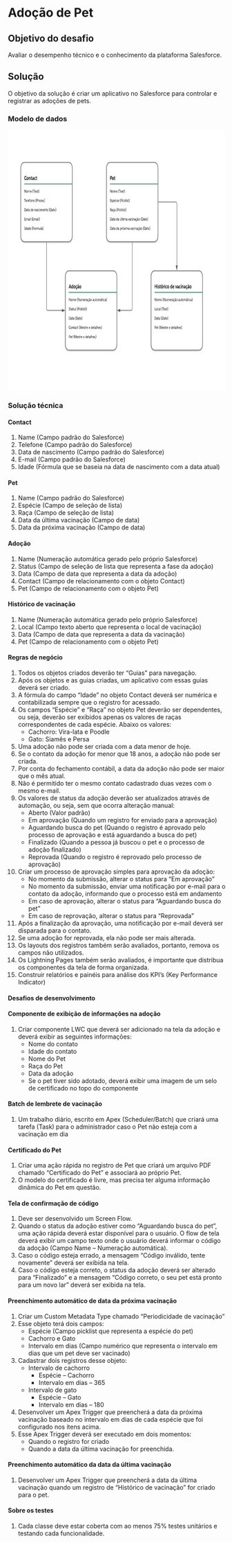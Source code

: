 # Adoção de Pet

## Objetivo do desafio
Avaliar o desempenho técnico e o conhecimento da plataforma Salesforce.

## Solução
O objetivo da solução é criar um aplicativo no Salesforce para controlar e registrar as adoções de pets.


### Modelo de dados
<img src="./assets/images/data_model.png" width="800" height="600">

### Solução técnica

#### Contact
1. Name (Campo padrão do Salesforce)
2. Telefone (Campo padrão do Salesforce)
3. Data de nascimento (Campo padrão do Salesforce)
4. E-mail (Campo padrão do Salesforce)
5. Idade (Fórmula que se baseia na data de nascimento com a data atual)

#### Pet
1. Name (Campo padrão do Salesforce)
2. Espécie (Campo de seleção de lista)
3. Raça (Campo de seleção de lista) 
4. Data da última vacinação (Campo de data)
5. Data da próxima vacinação (Campo de data)

#### Adoção
1. Name (Numeração automática gerado pelo próprio Salesforce)
2. Status (Campo de seleção de lista que representa a fase da adoção)
3. Data (Campo de data que representa a data da adoção)
4. Contact (Campo de relacionamento com o objeto Contact)
5. Pet (Campo de relacionamento com o objeto Pet)

#### Histórico de vacinação
1. Name (Numeração automática gerado pelo próprio Salesforce)
2. Local (Campo texto aberto que representa o local de vacinação)
3. Data (Campo de data que representa a data da vacinação)
4. Pet (Campo de relacionamento com o objeto Pet)

#### Regras de negócio
1. Todos os objetos criados deverão ter “Guias” para navegação.
2. Após os objetos e as guias criadas, um aplicativo com essas guias deverá ser criado.
3. A fórmula do campo “Idade” no objeto Contact deverá ser numérica e contabilizada sempre que o registro for acessado.
4. Os campos “Espécie” e “Raça” no objeto Pet deverão ser dependentes, ou seja, deverão ser exibidos apenas os valores de raças correspondentes de cada espécie.    Abaixo os valores:
    - Cachorro: Vira-lata e Poodle
    - Gato: Siamês e Persa
5. Uma adoção não pode ser criada com a data menor de hoje.
6. Se o contato da adoção for menor que 18 anos, a adoção não pode ser criada.
7. Por conta do fechamento contábil, a data da adoção não pode ser maior que o mês atual.
8. Não é permitido ter o mesmo contato cadastrado duas vezes com o mesmo e-mail.
9. Os valores de status da adoção deverão ser atualizados através de automação, ou seja, sem que ocorra alteração manual:
    - Aberto (Valor padrão)
    - Em aprovação (Quando um registro for enviado para a aprovação)
    - Aguardando busca do pet (Quando o registro é aprovado pelo processo de aprovação e está aguardando a busca do pet)
    - Finalizado (Quando a pessoa já buscou o pet e o processo de adoção finalizado)
    - Reprovada (Quando o registro é reprovado pelo processo de aprovação)
10. Criar um processo de aprovação simples para aprovação da adoção:
    - No momento da submissão, alterar o status para “Em aprovação”
    - No momento da submissão, enviar uma notificação por e-mail para o contato da adoção, informando que o processo está em andamento
    - Em caso de aprovação, alterar o status para “Aguardando busca do pet”
    - Em caso de reprovação, alterar o status para “Reprovada”
11. Após a finalização da aprovação, uma notificação por e-mail deverá ser disparada para o contato.
12. Se uma adoção for reprovada, ela não pode ser mais alterada.
13. Os layouts dos registros também serão avaliados, portanto, remova os campos não utilizados.
14. Os Lightning Pages também serão avaliados, é importante que distribua os componentes da tela de forma organizada.
15. Construir relatórios e painéis para análise dos KPI’s (Key Performance Indicator)

#### Desafios de desenvolvimento
#### Componente de exibição de informações na adoção

1. Criar componente LWC que deverá ser adicionado na tela da adoção e deverá exibir as seguintes informações:
    - Nome do contato
    - Idade do contato
    - Nome do Pet
    - Raça do Pet
    - Data da adoção
    - Se o pet tiver sido adotado, deverá exibir uma imagem de um selo de certificado no topo do componente

#### Batch de lembrete de vacinação
1. Um trabalho diário, escrito em Apex (Scheduler/Batch) que criará uma tarefa (Task) para o administrador caso o Pet não esteja com a vacinação em dia

#### Certificado do Pet
1. Criar uma ação rápida no registro de Pet que criará um arquivo PDF chamado “Certificado do Pet” e associará ao próprio Pet. 
2. O modelo do certificado é livre, mas precisa ter alguma informação dinâmica do Pet em questão.

#### Tela de confirmação de código 
1. Deve ser desenvolvido um Screen Flow.
2. Quando o status da adoção estiver como “Aguardando busca do pet”, uma ação rápida deverá estar disponível para o usuário. O flow de tela deverá exibir um campo texto onde o usuário deverá informar o código da adoção (Campo Name – Numeração automática).
3. Caso o código esteja errado, a mensagem “Código inválido, tente novamente” deverá ser exibida na tela.
4. Caso o código esteja correto, o status da adoção deverá ser alterado para “Finalizado” e a mensagem “Código correto, o seu pet está pronto para um novo lar” deverá ser exibida na tela.

#### Preenchimento automático de data da próxima vacinação
1. Criar um Custom Metadata Type chamado “Periodicidade de vacinação”
2. Esse objeto terá dois campos:
    - Espécie (Campo picklist que representa a espécie do pet)
    - Cachorro e Gato
    - Intervalo em dias (Campo numérico que representa o intervalo em dias que um pet deve ser vacinado)
3. Cadastrar dois registros desse objeto:
    - Intervalo de cachorro
        - Espécie – Cachorro
        - Intervalo em dias – 365
    - Intervalo de gato
        - Espécie – Gato
        - Intervalo em dias – 180
4. Desenvolver um Apex Trigger que preencherá a data da próxima vacinação baseado no intervalo em dias de cada espécie que foi configurado nos itens acima.
5. Esse Apex Trigger deverá ser executado em dois momentos:
    - Quando o registro for criado
    - Quando a data da última vacinação for preenchida.

#### Preenchimento automático da data da última vacinação 
1. Desenvolver um Apex Trigger que preencherá a data da última vacinação quando um registro de “Histórico de vacinação” for criado para o pet.

#### Sobre os testes
1. Cada classe deve estar coberta com ao menos 75% testes unitários e testando cada funcionalidade.